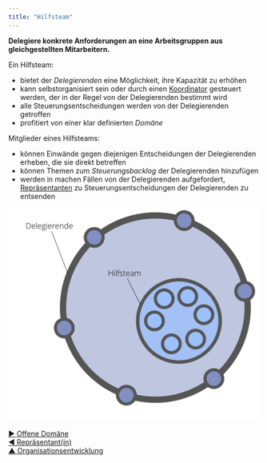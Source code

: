 ```yaml
---
title: "Hilfsteam"
---
```



**Delegiere konkrete Anforderungen an eine Arbeitsgruppen aus gleichgestellten Mitarbeitern.**

Ein Hilfsteam:

- bietet der <dfn data-info="Delegierende: Eine Person oder Gruppe, die die Verantwortung für eine Domäne an andere delegiert.">Delegierenden</dfn> eine Möglichkeit, ihre Kapazität zu erhöhen
- kann selbstorganisiert sein oder durch einen [Koordinator](coordinator.html) gesteuert werden, der in der Regel von der Delegierenden bestimmt wird
- alle Steuerungsentscheidungen werden von der Delegierenden getroffen
- profitiert von einer klar definierten <dfn data-info="Domäne: Ein eigener Arbeits-, Einfluss-  und Entscheidungsbereich innerhalb einer Organisation.">Domäne</dfn>

Mitglieder eines Hilfsteams:

- können Einwände gegen diejenigen Entscheidungen der Delegierenden erheben, die sie direkt betreffen
- können Themen zum <dfn data-info="Steuerungs-Backlog: Eine sichtbare, priorisierte Liste von Themen (Treibern), die in Bezug auf die Governance einer Domäne bearbeitet werden müssen.">Steuerungsbacklog</dfn> der Delegierenden hinzufügen
- werden in machen Fällen von der Delegierenden aufgefordert, [Repräsentanten](representative.html) zu Steuerungsentscheidungen der Delegierenden zu entsenden

![Hilfsteam](img/structural-patterns/helping-team.png)

[&#9654; Offene Domäne](open-domain.html)<br/>[&#9664; Repräsentant(in)](representative.html)<br/>[&#9650; Organisationsentwicklung](building-organizations.html)

